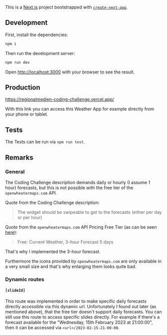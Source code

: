 This is a [Next.js](https://nextjs.org/) project bootstrapped with [`create-next-app`](https://github.com/vercel/next.js/tree/canary/packages/create-next-app).

## Development

First, install the dependencies:

```bash
npm i
```

Then run the development server:

```bash
npm run dev
```

Open [http://localhost:3000](http://localhost:3000) with your browser to see the result.

## Production

https://regionalmedien-coding-challenge.vercel.app/

With this link you can access this Weather App for example directly from your phone or tablet.

## Tests

The Tests can be run via `npm run test`.

## Remarks

### General

The Coding Challenge description demands daily or hourly (I assume 1 hour) forecasts, but this is not possible with the free tier of the `openwheatermaps.com` API.

Quote from the Coding Challenge description:

> The widget should be swipeable to get to the forecasts (either per day or per hour)

Quote from the `openwheatermaps.com` API Pricing Free Tier (as can be seen [here][1]):

> Free: Current Weather, 3-hour Forecast 5 days

That's why I implemented the 3-hour forecast.

Furthermore the icons provided by `openwheatermaps.com` are only available in a very small size and that's why enlarging them looks quite bad.

[1]: https://openweathermap.org/price

### Dynamic routes

#### `[slideId]`

This route was implemented in order to make specific daily forecasts directly accessible via this dynamic url. Unfortunately I found out later (as mentioned above), that the free tier doesn't support daily forecasts. You can still use this route to access specific slides directly. For example if there's a forecast available for the "Wednesday, 15th February 2023 at 21:00:00", then it can be accessed via `<url>/2023-02-15-21-00-00`.